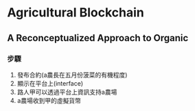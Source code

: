 # Agricultural Blockchain
## A Reconceptualized Approach to Organic

### 步驟
1. 發布合約(a農長在五月份菠菜的有機程度)
2. 顯示在平台上(interface)
3. 路人甲可以透過平台上資訊支持a農場
4. a農場收到甲的虛擬貨幣
